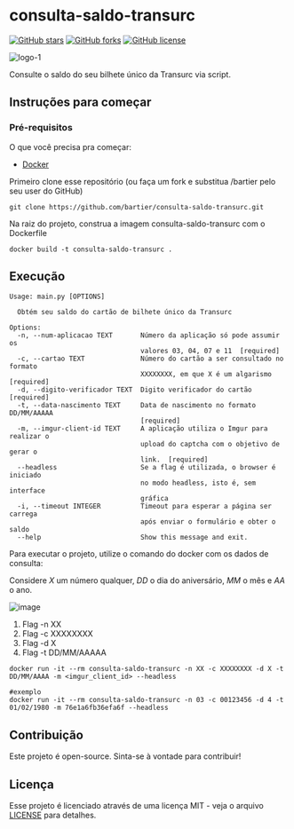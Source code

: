 # consulta-saldo-transurc


[![GitHub stars](https://img.shields.io/github/stars/bartier/consulta-saldo-transurc)](https://github.com/bartier/consulta-saldo-transurc/stargazers)
[![GitHub forks](https://img.shields.io/github/forks/bartier/consulta-saldo-transurc)](https://github.com/bartier/consulta-saldo-transurc/network)
[![GitHub license](https://img.shields.io/github/license/bartier/consulta-saldo-transurc)](https://github.com/bartier/consulta-saldo-transurc/blob/master/LICENSE)

![logo-1](https://user-images.githubusercontent.com/18057391/68075529-8aa51e00-fd87-11e9-9d51-83b8a9d53a4a.png)


Consulte o saldo do seu bilhete único da Transurc via script.

## Instruções para começar

### Pré-requisitos

O que você precisa pra começar:

- [Docker](https://docs.docker.com/install/)

Primeiro clone esse repositório (ou faça um fork e substitua /bartier pelo seu user do GitHub)

```
git clone https://github.com/bartier/consulta-saldo-transurc.git
```

Na raiz do projeto, construa a imagem consulta-saldo-transurc com o Dockerfile

```
docker build -t consulta-saldo-transurc .
```

## Execução

```
Usage: main.py [OPTIONS]

  Obtém seu saldo do cartão de bilhete único da Transurc

Options:
  -n, --num-aplicacao TEXT       Número da aplicação só pode assumir os
                                 valores 03, 04, 07 e 11  [required]
  -c, --cartao TEXT              Número do cartão a ser consultado no formato
                                 XXXXXXXX, em que X é um algarismo  [required]
  -d, --digito-verificador TEXT  Digito verificador do cartão  [required]
  -t, --data-nascimento TEXT     Data de nascimento no formato DD/MM/AAAAA
                                 [required]
  -m, --imgur-client-id TEXT     A aplicação utiliza o Imgur para realizar o
                                 upload do captcha com o objetivo de gerar o
                                 link.  [required]
  --headless                     Se a flag é utilizada, o browser é iniciado
                                 no modo headless, isto é, sem interface
                                 gráfica
  -i, --timeout INTEGER          Timeout para esperar a página ser carrega
                                 após enviar o formulário e obter o saldo
  --help                         Show this message and exit.
```

Para executar o projeto, utilize o comando do docker com os dados de consulta:

Considere *X* um número qualquer, *DD* o dia do aniversário, *MM* o mês e *AA* o ano.

![image](https://user-images.githubusercontent.com/18057391/68170383-487a0900-ff4e-11e9-9a6a-f1f90a78737a.png)

1. Flag -n XX
2. Flag -c XXXXXXXX
3. Flag -d X
4. Flag -t DD/MM/AAAAA


```
docker run -it --rm consulta-saldo-transurc -n XX -c XXXXXXXX -d X -t DD/MM/AAAA -m <imgur_client_id> --headless

#exemplo
docker run -it --rm consulta-saldo-transurc -n 03 -c 00123456 -d 4 -t 01/02/1980 -m 76e1a6fb36efa6f --headless
```

## Contribuição

Este projeto é open-source. Sinta-se à vontade para contribuir!

## Licença

Esse projeto é licenciado através de uma licença MIT - veja o arquivo [LICENSE](LICENSE) para detalhes.
